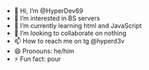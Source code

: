 - 👋 Hi, I’m @HyperDev69
- 👀 I’m interested in BS servers
- 🌱 I’m currently learning html and JavaScript
- 💞️ I’m looking to collaborate on nothing 
- 📫 How to reach me on tg @hyperd3v
- 😄 Pronouns: he/him
- ⚡ Fun fact: pour

<!---
HyperDev69/HyperDev69 is a ✨ special ✨ repository because its `README.md` (this file) appears on your GitHub profile.
You can click the Preview link to take a look at your changes.
--->
